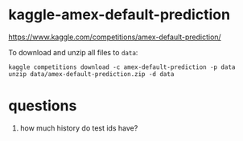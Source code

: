 # kaggle-amex-default-prediction
https://www.kaggle.com/competitions/amex-default-prediction/

To download and unzip all files to `data`:
```
kaggle competitions download -c amex-default-prediction -p data
unzip data/amex-default-prediction.zip -d data
```

# questions
1. how much history do test ids have?
